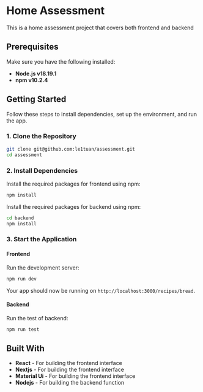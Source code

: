 
# Home Assessment

This is a home assessment project that covers both frontend and backend

## Prerequisites

Make sure you have the following installed:

- **Node.js v18.19.1**
- **npm v10.2.4**

## Getting Started

Follow these steps to install dependencies, set up the environment, and run the app.

### 1. Clone the Repository

```bash
git clone git@github.com:le1tuan/assessment.git
cd assessment
```

### 2. Install Dependencies

Install the required packages for frontend using npm:

```bash
npm install
```

Install the required packages for backend using npm:

```bash
cd backend
npm install
```

### 3. Start the Application

#### Frontend
Run the development server:

```bash
npm run dev
```

Your app should now be running on `http://localhost:3000/recipes/bread`.

#### Backend
Run the test of backend:

```bash
npm run test
```

## Built With

- **React** - For building the frontend interface
- **Nextjs** - For building the frontend interface
- **Material Ui** - For building the frontend interface
- **Nodejs** - For building the backend function

